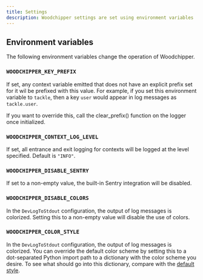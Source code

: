```yaml
---
title: Settings
description: Woodchipper settings are set using environment variables
---
```


## Environment variables

The following environment variables change the operation of Woodchipper.

### `WOODCHIPPER_KEY_PREFIX`

If set, any context variable emitted that does not have an explicit prefix set for it wil be prefixed with this value.
For example, if you set this environment variable to `tackle`, then a key `user` would appear in log messages as
`tackle.user`.

If you want to override this, call the clear_prefix() function on the logger once initialized.

### `WOODCHIPPER_CONTEXT_LOG_LEVEL`

If set, all entrance and exit logging for contexts will be logged at the level specified. Default is `"INFO"`.

### `WOODCHIPPER_DISABLE_SENTRY`

If set to a non-empty value, the built-in Sentry integration will be disabled.

### `WOODCHIPPER_DISABLE_COLORS`

In the `DevLogToStdout` configuration, the output of log messages is colorized. Setting this to a non-empty value will
disable the use of colors.

### `WOODCHIPPER_COLOR_STYLE`

In the `DevLogToStdout` configuration, the output of log messages is colorized. You can override the default color
scheme by setting this to a dot-separated Python import path to a dictionary with the color scheme you desire. To see
what should go into this dictionary, compare with the
[default style](https://github.com/hynek/structlog/blob/9446227b451730b05a8b618848403feedc4b7597/src/structlog/dev.py#L450-L459).
